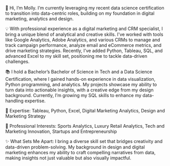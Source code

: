 👋 Hi, I’m Molly. I’m currently leveraging my recent data science certification to transition into data-centric roles, building on my foundation in digital marketing, analytics and design.

💡 With professional experience as a digital marketing and CRM specialist, I bring a unique blend of analytical and creative skills. I've worked with tools like Google Analytics, Adobe Analytics, and various CRMs to manage and track campaign performance, analyze email and eCommerce metrics, and drive marketing strategies. Recently, I’ve added Python, Tableau, SQL, and advanced Excel to my skill set, positioning me to tackle data-driven challenges.

📚 I hold a Bachelor’s Bachelor of Science in Tech and a Data Science Certification, where I gained hands-on experience in data visualization, Python programming, and analytics. My projects showcase my ability to turn data into actionable insights, with a creative edge from my design background. Currently, I’m growing my SQL skills to enhance my data-handling expertise.

🚀 Expertise: Tableau, Python, Excel, Digital Marketing Analytics, Design and Marketing Strategy

🎯 Professional Interests: Sports Analytics, Luxury Retail Analytics, Tech and Marketing Innovation, Startups and Entrepreneurship

✨ What Sets Me Apart:
I bring a diverse skill set that bridges creativity and data-driven problem-solving. My background in design and digital marketing enhances my ability to craft compelling narratives from data, making insights not just valuable but also visually impactful.
